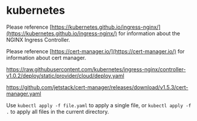 # kubernetes

Please reference [https://kubernetes.github.io/ingress-nginx/](https://kubernetes.github.io/ingress-nginx/) for information about the NGINX Ingress
Controller.

Please reference [https://cert-manager.io/](https://cert-manager.io/) for information about cert manager.

https://raw.githubusercontent.com/kubernetes/ingress-nginx/controller-v1.0.2/deploy/static/provider/cloud/deploy.yaml

https://github.com/jetstack/cert-manager/releases/download/v1.5.3/cert-manager.yaml

Use `kubectl apply -f file.yaml` to apply a single file, or `kubectl apply -f .` to apply all files in the current directory.  
